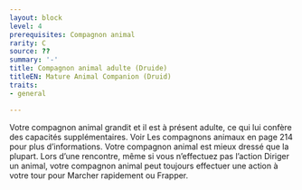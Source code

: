 ```yaml
---
layout: block
level: 4
prerequisites: Compagnon animal
rarity: C
source: ??
summary: '-'
title: Compagnon animal adulte (Druide)
titleEN: Mature Animal Companion (Druid)
traits:
- general

---
```


<p>Votre compagnon animal grandit et il est à présent adulte, ce qui lui confère des capacités supplémentaires. Voir Les compagnons animaux en page 214 pour plus d’informations. Votre compagnon animal est mieux dressé que la plupart. Lors d’une rencontre, même si vous n’effectuez pas l’action Diriger un animal, votre compagnon animal peut toujours effectuer une action à votre tour pour Marcher rapidement ou Frapper.</p>